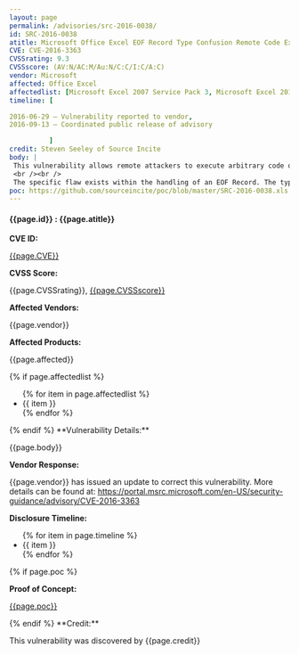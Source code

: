 ```yaml
---
layout: page
permalink: /advisories/src-2016-0038/
id: SRC-2016-0038
atitle: Microsoft Office Excel EOF Record Type Confusion Remote Code Execution Vulnerability
CVE: CVE-2016-3363
CVSSrating: 9.3
CVSSscore: (AV:N/AC:M/Au:N/C:C/I:C/A:C)
vendor: Microsoft
affected: Office Excel
affectedlist: [Microsoft Excel 2007 Service Pack 3, Microsoft Excel 2010 Service Pack 2 (32-bit editions), Microsoft Excel 2010 Service Pack 2 (64-bit editions), Microsoft Excel 2013 Service Pack 1 (32-bit editions), Microsoft Excel 2013 Service Pack 1 (64-bit editions), Microsoft Excel 2013 RT Service Pack 1, Microsoft Excel 2016 (32-bit edition), Microsoft Excel 2016 (64-bit edition), Microsoft Office Compatibility Pack Service Pack 3, Microsoft Excel Viewer]
timeline: [

2016-06-29 – Vulnerability reported to vendor,
2016-09-13 – Coordinated public release of advisory

          ]
credit: Steven Seeley of Source Incite
body: |
 This vulnerability allows remote attackers to execute arbitrary code on vulnerable installations of Microsoft Office Excel. User interaction is required to exploit this vulnerability in that the target must visit a malicious page or open a malicious file.
 <br /><br />
 The specific flaw exists within the handling of an EOF Record. The type value of the allocated object is not checked before being used in an operation leading to an Out-of-Bounds read condition. An attacker can leverage this vulnerability to execute arbitrary code under the context of the current process.
poc: https://github.com/sourceincite/poc/blob/master/SRC-2016-0038.xls
---
```


<h4><b>{{page.id}} : {{page.atitle}}</b></h4>

**CVE ID:**
<p class="cn"><a href="https://web.nvd.nist.gov/view/vuln/detail?vulnId={{page.CVE}}">{{page.CVE}}</a></p>

**CVSS Score:**
<p class="cn">{{page.CVSSrating}}, <a href="https://nvd.nist.gov/cvss/v2-calculator?name={{page.CVE}}&vector={{page.CVSSscore}}">{{page.CVSSscore}}</a></p>

**Affected Vendors:**
<p class="cn">{{page.vendor}}</p>

**Affected Products:**
<p class="cn">{{page.affected}}</p>
{% if page.affectedlist %}
<ul class="cn">
{% for item in page.affectedlist %}
  <li>{{ item }}</li>
{% endfor %}
</ul>
{% endif %}
**Vulnerability Details:**
<p class="cn">{{page.body}}</p>

**Vendor Response:**
<p class="cn">{{page.vendor}} has issued an update to correct this vulnerability. More details can be found at: <a href="https://portal.msrc.microsoft.com/en-US/security-guidance/advisory/CVE-2016-3363">https://portal.msrc.microsoft.com/en-US/security-guidance/advisory/CVE-2016-3363</a></p>

**Disclosure Timeline:**
<ul class="cn">
{% for item in page.timeline %}
  <li>{{ item }}</li>
{% endfor %}
</ul>
{% if page.poc %}

**Proof of Concept:**
<p class="cn"><a href="{{page.poc}}">{{page.poc}}</a></p>
{% endif %}
**Credit:**
<p class="cn">This vulnerability was discovered by {{page.credit}}</p>
